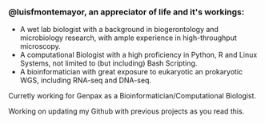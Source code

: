 ### @luisfmontemayor, an appreciator of life and it's workings:
- A wet lab biologist with a background in biogerontology and microbiology research, with ample experience in high-throughput microscopy.
- A computational Biologist with a high proficiency in Python, R and Linux Systems, not limited to (but including) Bash Scripting.
- A bioinformatician with great exposure to eukaryotic an prokaryotic WGS, including RNA-seq and DNA-seq.

Curretly working for Genpax as a Bioinformatician/Computational Biologist.

Working on updating my Github with previous projects as you read this.
<!---
luisfmontemayor/luisfmontemayor is a ✨ special ✨ repository because its `README.md` (this file) appears on your GitHub profile.
You can click the Preview link to take a look at your changes.

- 👀 I’m interested in Computational Biology and Complex Biological System reseach.
- </> I currently know 3 programming languages to an advanced level: Python, R, and Unix/Linux (bash particularly).
- </> I have gained proficiency in Git and LaTeX through independent learning.
- 🌱 I’m currently learning about machine learning approaches for biology.
- 💞️ I’d love to collaborate on any type of data analysis research.
- 📫 How to reach me: lfelipemonte@gmail.com
<br />
<br />
Welcome to my GItHub page! I am a Compuational Biologist and graduated from UCL in 2021. I am currently working at Genpax as a Computational Biologist.
<br />   
<br />
<br />
<br />

--->
